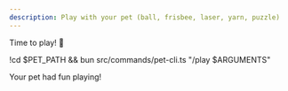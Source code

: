 ```yaml
---
description: Play with your pet (ball, frisbee, laser, yarn, puzzle)
---
```


Time to play! 🎾

!cd $PET_PATH && bun src/commands/pet-cli.ts "/play $ARGUMENTS"

Your pet had fun playing!
